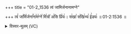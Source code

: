 +++
title = "01-2_1536 त्वं जामिर्जनानामग्ने"

+++
त्वं꣢ जा꣣मि꣡र्जना꣢꣯ना꣣म꣡ग्ने꣢ मि꣣त्रो꣡ अ꣢सि प्रि꣣यः꣢। स꣢खा꣣ स꣡खि꣢भ्य꣣ ई꣡ड्यः꣢ ॥ 01-2:1536 ॥

<details><summary>विस्वर-मूलम् (VC)</summary>

त्वं जामिर्जनानामग्ने मित्रो असि प्रियः । सखा सखिभ्य ईड्यः ॥१५३६॥
</details>